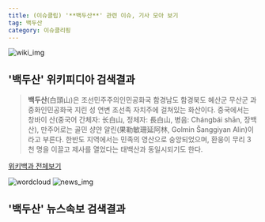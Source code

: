 ```yaml
---
title: (이슈클립) '**백두산**' 관련 이슈, 기사 모아 보기
tag: 백두산
category: 이슈클리핑
---
```

![wiki_img](https://user-images.githubusercontent.com/42597476/44503234-41136a80-a6d0-11e8-9071-6fc6418eafe4.png)
## **'**백두산**'** 위키피디아 검색결과
>**백두산**(白頭山)은 조선민주주의인민공화국 함경남도 함경북도 혜산군 무산군 과 중화인민공화국 지린 성 연변 조선족 자치주에 걸쳐있는 화산이다. 중국에서는 창바이 산(중국어 간체자: 长白山, 정체자: 長白山, 병음: Chángbái shān, 장백산), 만주어로는 골민 샹얀 알린(果勒敏珊延阿林, Golmin Šanggiyan Alin)이라고 부른다. 한반도 지역에서는 민족의 영산으로 숭앙되었으며, 환웅이 무리 3천 명을 이끌고 제사를 열었다는 태백산과 동일시되기도 한다.

<a href="https://ko.wikipedia.org/wiki/백두산" target="_blank">위키백과 전체보기</a>

![wordcloud](https://s3.ap-northeast-2.amazonaws.com/lyrics101-wordcloud/2018-09-20-1537410353.png)
![news_img](https://user-images.githubusercontent.com/42597476/44507050-1206f400-a6e4-11e8-8d98-7ffbfebb353f.png)
## **'**백두산**'** 뉴스속보 검색결과

